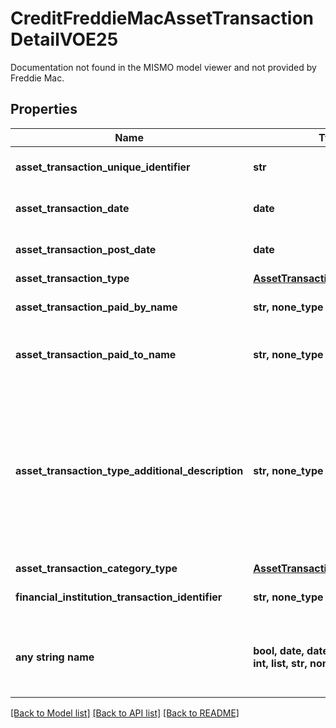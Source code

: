# CreditFreddieMacAssetTransactionDetailVOE25

Documentation not found in the MISMO model viewer and not provided by Freddie Mac.

## Properties
Name | Type | Description | Notes
------------ | ------------- | ------------- | -------------
**asset_transaction_unique_identifier** | **str** | A vendor created unique Identifier. | 
**asset_transaction_date** | **date** | Asset Transaction Date. | 
**asset_transaction_post_date** | **date** | Asset Transaction Post Date. | 
**asset_transaction_type** | [**AssetTransactionType**](AssetTransactionType.md) |  | 
**asset_transaction_paid_by_name** | **str, none_type** | Populate with who did the transaction. | 
**asset_transaction_paid_to_name** | **str, none_type** | Populate with for whom the transaction is done. | 
**asset_transaction_type_additional_description** | **str, none_type** | FI Provided - examples are atm, cash, check, credit, debit, deposit, directDebit, directDeposit, dividend, fee, interest, other, payment, pointOfSale, repeatPayment, serviceCharge, transfer. | 
**asset_transaction_category_type** | [**AssetTransactionCategoryType**](AssetTransactionCategoryType.md) |  | 
**financial_institution_transaction_identifier** | **str, none_type** | FI provided Transaction Identifier. | 
**any string name** | **bool, date, datetime, dict, float, int, list, str, none_type** | any string name can be used but the value must be the correct type | [optional]

[[Back to Model list]](../README.md#documentation-for-models) [[Back to API list]](../README.md#documentation-for-api-endpoints) [[Back to README]](../README.md)


